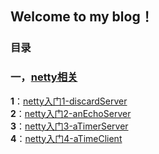 ## Welcome to my blog！

### 目录
### 一，[netty相关](https://github.com/Crazypapa/Blog/tree/master/netty)
**1**：[netty入门1-discardServer](https://github.com/Crazypapa/Blog/blob/master/netty/netty入门1-discardServer.md)<br>
**2**：[netty入门2-anEchoServer](https://github.com/Crazypapa/Blog/blob/master/netty/netty入门2-anEchoServer.md)<br>
**3**：[netty入门3-aTimerServer](https://github.com/Crazypapa/Blog/blob/master/netty/nett入门3-aTimeServer.md)<br>
**4**：[netty入门4-aTimeClient](https://github.com/Crazypapa/Blog/blob/master/netty/netty入门4-aTimeClient].md)<br>

